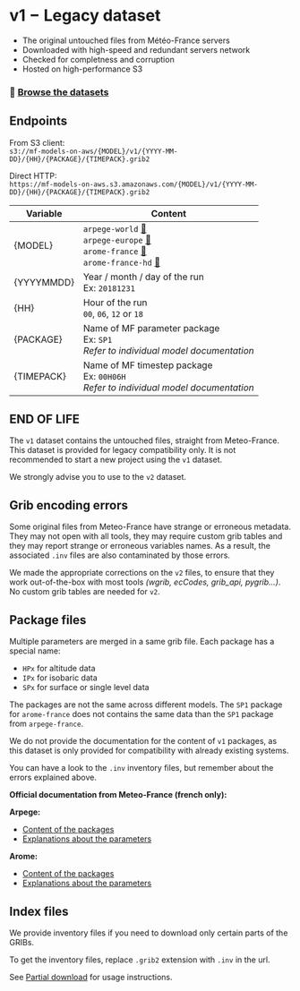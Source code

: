 # v1 − Legacy dataset

* The original untouched files from Météo-France servers
* Downloaded with high-speed and redundant servers network
* Checked for completness and corruption
* Hosted on high-performance S3

### 📂 [Browse the datasets](/)

## Endpoints

From S3 client:<br>
`s3://mf-models-on-aws/{MODEL}/v1/{YYYY-MM-DD}/{HH}/{PACKAGE}/{TIMEPACK}.grib2`

Direct HTTP:<br>
`https://mf-models-on-aws.s3.amazonaws.com/{MODEL}/v1/{YYYY-MM-DD}/{HH}/{PACKAGE}/{TIMEPACK}.grib2`


| Variable | Content |
| -- | ---- |
| {MODEL}     | `arpege-world` [🔗 ](../../models/arpege-world)<br>`arpege-europe` [🔗 ](../../models/arpege-europe)<br>`arome-france` [🔗 ](../../models/arome-france)<br> `arome-france-hd` [🔗 ](../../models/arome-france-hd) |
| {YYYYMMDD}  | Year / month / day of the run <br>Ex: `20181231` |
| {HH}        | Hour of the run <br> `00`, `06`, `12` or `18` |
| {PACKAGE} | Name of MF parameter package <br>Ex: `SP1` <br>*Refer to individual model documentation*
| {TIMEPACK}  | Name of MF timestep package <br>Ex: `00H06H` <br>*Refer to individual model documentation*

## END OF LIFE

The `v1` dataset contains the untouched files, straight from Meteo-France. This dataset is provided for legacy compatibility only. It is not recommended to start a new project using the `v1` dataset.

We strongly advise you to use to the `v2` dataset.

## Grib encoding errors

Some original files from Meteo-France have strange or erroneous metadata. They may not open with all tools, they may require custom grib tables and they may report strange or erroneous variables names. As a result, the associated `.inv` files are also contaminated by those errors.

We made the appropriate corrections on the `v2` files, to ensure that they work out-of-the-box with most tools *(wgrib, ecCodes, grib_api, pygrib...)*. No custom grib tables are needed for `v2`.

## Package files

Multiple parameters are merged in a same grib file. Each package has a special name:

* `HPx` for altitude data
* `IPx` for isobaric data
* `SPx` for surface or single level data

The packages are not the same across different models. The `SP1` package for `arome-france` does not contains the same data than the `SP1` package from `arpege-france`.

We do not provide the documentation for the content of `v1` packages, as this dataset is only provided for compatibility with already existing systems.

You can have a look to the `.inv` inventory files, but remember about the errors explained above.

 **Official documentation from Meteo-France (french only):**

**Arpege:**

* [Content of the packages](https://donneespubliques.meteofrance.fr/client/document/packages_arpege-octobre2015_194.pdf)
* [Explanations about the parameters ](https://donneespubliques.meteofrance.fr/client/document/description_parametres_modeles-arpege-arome-v2_184.pdf)

**Arome:**

* [Content of the packages](https://donneespubliques.meteofrance.fr/client/document/packages_arome-janvier2016_198.pdf)
* [Explanations about the parameters](https://donneespubliques.meteofrance.fr/client/document/description_parametres_modeles-arpege-arome-v2_185.pdf)


## Index files

We provide inventory files if you need to download only certain parts of the GRIBs.

To get the inventory files, replace `.grib2` extension with `.inv` in the url.

See [Partial download](../../tools/partial-download) for usage instructions.

